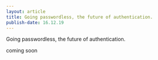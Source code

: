 ```yaml
---
layout: article
title: Going passwordless, the future of authentication.
publish-date: 16.12.19
---
```


Going passwordless, the future of authentication.

coming soon
